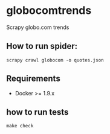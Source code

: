 # globocomtrends
Scrapy globo.com trends

## How to run spider:

    scrapy crawl globocom -o quotes.json    

## Requirements

* Docker >= 1.9.x

## how to run tests

    make check
